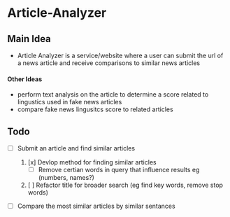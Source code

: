 # Article-Analyzer

## Main Idea

- Article Analyzer is a service/website where a user can submit
 the url of a news article and receive comparisons to similar news 
 articles 

#### Other Ideas
- perform text analysis on the article to determine a score related to lingustics used in fake news articles
- compare fake news lingusitcs score to related articles 

## Todo

- [ ] Submit an article and find similar articles
    1. [x] Devlop method for finding similar articles
        - [ ] Remove certian words in query that influence results eg (numbers,   names?)
    2. [ ] Refactor title for broader search (eg find key words, remove stop  words)
- [ ] Compare the most similar articles by similar sentances

